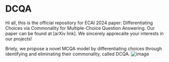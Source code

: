 # DCQA
Hi all, this is the official repository for ECAI 2024 paper: Differentiating Choices via Commonality for Multiple-Choice Question Answering. Our paper can be found at [arXiv link]. We sincerely apprecaite your interests in our projects!

Briely, we propose a novel MCQA model by differentiating choices through identifying and eliminating their commonality, called DCQA. 
![image](https://github.com/user-attachments/assets/ecb6eca6-2774-482a-9a18-36d4a7ef1cd8)
